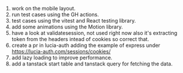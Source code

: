 1. work on the mobile layout.
2. run test cases using the GH actions.
3. test cases using the vitest and React testing library.
4. add some animations using the Motion library.
5. have a look at validatesession, not used right now also it's extracting token from the headers intead of cookies so correct that.
6. create a pr in lucia-auth adding the example of express under https://lucia-auth.com/sessions/cookies/
7. add lazy loading  to improve performance.
8. add a tanstack start table and tanstack query for fetching the data.